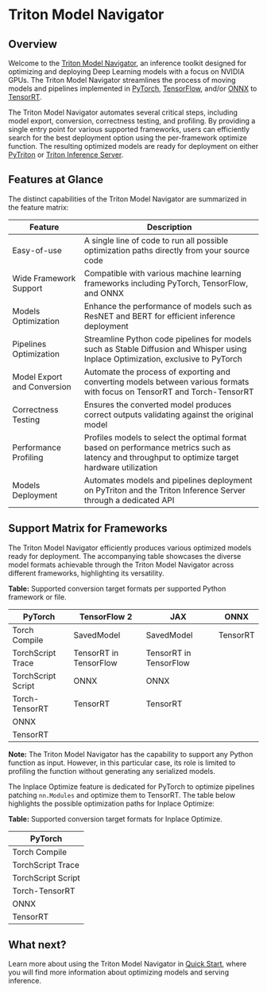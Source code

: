 <!--
Copyright (c) 2021-2024, NVIDIA CORPORATION. All rights reserved.

Licensed under the Apache License, Version 2.0 (the "License");
you may not use this file except in compliance with the License.
You may obtain a copy of the License at

    http://www.apache.org/licenses/LICENSE-2.0

Unless required by applicable law or agreed to in writing, software
distributed under the License is distributed on an "AS IS" BASIS,
WITHOUT WARRANTIES OR CONDITIONS OF ANY KIND, either express or implied.
See the License for the specific language governing permissions and
limitations under the License.
-->

# Triton Model Navigator

## Overview

Welcome to the [Triton Model Navigator](https://github.com/triton-inference-server/model_navigator), an inference toolkit designed
for optimizing and deploying Deep Learning models with a focus on NVIDIA GPUs. The Triton Model Navigator streamlines the
process of moving models and pipelines implemented in [PyTorch](https://pytorch.org),
[TensorFlow](https://www.tensorflow.org), and/or [ONNX](https://onnx.ai)
to [TensorRT](https://github.com/NVIDIA/TensorRT).

The Triton Model Navigator automates several critical steps, including model export, conversion, correctness testing, and
profiling. By providing a single entry point for various supported frameworks, users can efficiently search for the best
deployment option using the per-framework optimize function. The resulting optimized models are ready for deployment on
either [PyTriton](https://github.com/triton-inference-server/pytriton)
or [Triton Inference Server](https://github.com/triton-inference-server/server).

## Features at Glance

The distinct capabilities of the Triton Model Navigator are summarized in the feature matrix:

| Feature                     | Description                                                                                                                                      |
|-----------------------------|--------------------------------------------------------------------------------------------------------------------------------------------------|
| Easy-of-use                 | A single line of code to run all possible optimization paths directly from your source code                                                         |
| Wide Framework Support      | Compatible with various machine learning frameworks including PyTorch, TensorFlow, and ONNX                                                      |
| Models Optimization         | Enhance the performance of models such as ResNET and BERT for efficient inference deployment                                                     |
| Pipelines Optimization      | Streamline Python code pipelines for models such as Stable Diffusion and Whisper using Inplace Optimization, exclusive to PyTorch                |
| Model Export and Conversion | Automate the process of exporting and converting models between various formats with focus on TensorRT and Torch-TensorRT                        |
| Correctness Testing         | Ensures the converted model produces correct outputs validating against the original model                                                        |
| Performance Profiling       | Profiles models to select the optimal format based on performance metrics such as latency and throughput to optimize target hardware utilization |
| Models Deployment           | Automates models and pipelines deployment on PyTriton and the Triton Inference Server through a dedicated API                                                          |

## Support Matrix for Frameworks

The Triton Model Navigator efficiently produces various optimized models ready for deployment. The accompanying table
showcases the diverse model formats achievable through the Triton Model Navigator across different frameworks, highlighting its
versatility.

**Table:** Supported conversion target formats per supported Python framework or file.

| **PyTorch**        | **TensorFlow 2**       | **JAX**                | **ONNX** |
|--------------------|------------------------|------------------------|----------|
| Torch Compile      | SavedModel             | SavedModel             | TensorRT |
| TorchScript Trace  | TensorRT in TensorFlow | TensorRT in TensorFlow |          |
| TorchScript Script | ONNX                   | ONNX                   |          |
| Torch-TensorRT     | TensorRT               | TensorRT               |          |
| ONNX               |                        |                        |          |
| TensorRT           |                        |                        |          |

**Note:** The Triton Model Navigator has the capability to support any Python function as input. However, in this particular
case, its role is limited to profiling the function without generating any serialized models.

The Inplace Optimize feature is dedicated for PyTorch to optimize pipelines patching `nn.Modules` and optimize them to
TensorRT. The table below highlights the possible optimization paths for Inplace Optimize:

**Table:** Supported conversion target formats for Inplace Optimize.

| **PyTorch**        |
|--------------------|
| Torch Compile      |
| TorchScript Trace  |
| TorchScript Script |
| Torch-TensorRT     |
| ONNX               |
| TensorRT           |

## What next?

Learn more about using the Triton Model Navigator in [Quick Start](quick_start.md), where you will find more information about
optimizing models and serving inference.
